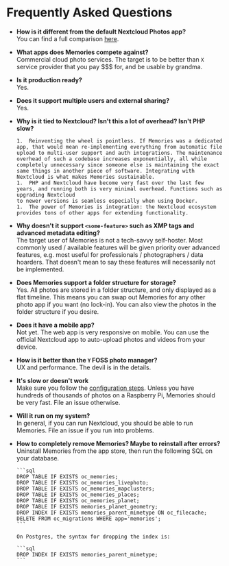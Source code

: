 # Frequently Asked Questions

- **How is it different from the default Nextcloud Photos app?**  
  You can find a full comparison [here](../memories-vs-photos).

- **What apps does Memories compete against?**  
  Commercial cloud photo services. The target is to be better than `X` service provider that you pay $$$ for, and be usable by grandma.

- **Is it production ready?**  
  Yes.

- **Does it support multiple users and external sharing?**  
  Yes.

- **Why is it tied to Nextcloud? Isn't this a lot of overhead? Isn't PHP slow?**

      1.  Reinventing the wheel is pointless. If Memories was a dedicated app, that would mean re-implementing everything from automatic file upload to multi-user support and auth integrations. The maintenance overhead of such a codebase increases exponentially, all while completely unnecessary since someone else is maintaining the exact same things in another piece of software. Integrating with Nextcloud is what makes Memories sustainable.
      1.  PHP and Nextcloud have become very fast over the last few years, and running both is very minimal overhead. Functions such as upgrading Nextcloud
      to newer versions is seamless especially when using Docker.
      1.  The power of Memories is integration: the Nextcloud ecosystem provides tons of other apps for extending functionality.

- **Why doesn't it support `<some-feature>` such as XMP tags and advanced metadata editing?**  
  The target user of Memories is not a tech-savvy self-hoster. Most commonly used / available features will be given priority over advanced features, e.g. most useful for professionals / photographers / data hoarders. That doesn't mean to say these features will necessarily not be implemented.

- **Does Memories support a folder structure for storage?**  
  Yes. All photos are stored in a folder structure, and only displayed as a flat timeline. This means you can swap out Memories for any other photo app if you want (no lock-in). You can also view the photos in the folder structure if you desire.

- **Does it have a mobile app?**  
  Not yet. The web app is very responsive on mobile. You can use the official Nextcloud app to auto-upload photos and videos from your device.

- **How is it better than the `Y` FOSS photo manager?**  
  UX and performance. The devil is in the details.

- **It's slow or doesn't work**  
  Make sure you follow the [configuration steps](../config). Unless you have hundreds of thousands of photos on a Raspberry Pi, Memories should be very fast. File an issue otherwise.

- **Will it run on my system?**  
  In general, if you can run Nextcloud, you should be able to run Memories. File an issue if you run into problems.

- **How to completely remove Memories? Maybe to reinstall after errors?**
  Uninstall Memories from the app store, then run the following SQL on your database.

      ```sql
      DROP TABLE IF EXISTS oc_memories;
      DROP TABLE IF EXISTS oc_memories_livephoto;
      DROP TABLE IF EXISTS oc_memories_mapclusters;
      DROP TABLE IF EXISTS oc_memories_places;
      DROP TABLE IF EXISTS oc_memories_planet;
      DROP TABLE IF EXISTS memories_planet_geometry;
      DROP INDEX IF EXISTS memories_parent_mimetype ON oc_filecache;
      DELETE FROM oc_migrations WHERE app='memories';
      ```

      On Postgres, the syntax for dropping the index is:

      ```sql
      DROP INDEX IF EXISTS memories_parent_mimetype;
      ```
